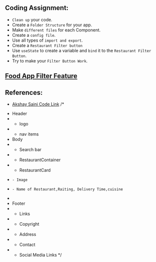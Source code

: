 ## Coding Assignment:

- `Clean up` your code.
- Create a `Folder Structure` for your app.
- Make `different files` for each Component.
- Create a `config file`.
- Use all types of `import and export`.
- Create a `Restaurant Filter button`
- Use `useState` to create a variable and `bind` it to the `Restaurant Filter Button`.
- Try to make your `Filter Button Work`.

## [Food App Filter Feature](https://food-app-filter-feature-vasu.netlify.app/)

## References:

- [Akshay Saini Code Link](https://bitbucket.org/namastedev/namaste-react-live/src/master/)
/*
 * Header
 *  - logo
 *  - nav items
 * Body
 *  - Search bar
 *  - RestaurantContainer
 *    - RestaurantCard
 *     - Image
 *     - Name of Restaurant,Raiting, Delivery Time,cuisine
 *
 * Footer
 *  - Links
 *  - Copyright
 *  - Address
 *  - Contact
 *  - Social Media Links
 */